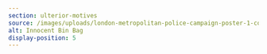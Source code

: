 ```yaml
---
section: ulterior-motives
source: /images/uploads/london-metropolitan-police-campaign-poster-1-copyright-metropolitan-police-uk.png
alt: Innocent Bin Bag
display-position: 5
---
```

